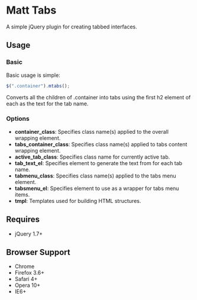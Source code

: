 # Matt Tabs

A simple jQuery plugin for creating tabbed interfaces.

## Usage

### Basic
Basic usage is simple:

```javascript
$(".container").mtabs();
```
Converts all the children of .container into tabs using the first h2 element of each as the text for the tab name.

### Options
* **container_class**: Specifies class name(s) applied to the overall wrapping element.
* **tabs_container_class**: Specifies class name(s) applied to tabs content wrapping element.
* **active_tab_class**: Specifies class name for currently active tab.
* **tab_text_el**: Specifies element to generate the text from for each tab name.
* **tabmenu_class**: Specifies class name(s) applied to the tabs menu element.
* **tabsmenu_el**: Specifies element to use as a wrapper for tabs menu items.
* **tmpl**: Templates used for building HTML structures.

## Requires
* jQuery 1.7+

## Browser Support
* Chrome
* Firefox 3.6+
* Safari 4+
* Opera 10+
* IE6+